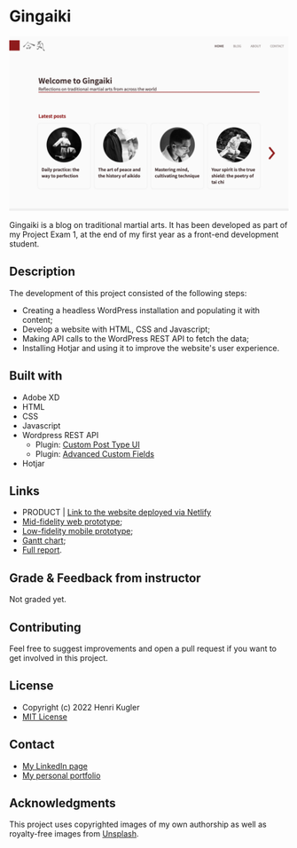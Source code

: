 # Gingaiki

![image](./assets/screenshot-gingaiki.jpg)

Gingaiki is a blog on traditional martial arts. It has been developed as part of my Project Exam 1, at the end of my first year as a front-end development student.

## Description

The development of this project consisted of the following steps:

- Creating a headless WordPress installation and populating it with content;
- Develop a website with HTML, CSS and Javascript;
- Making API calls to the WordPress REST API to fetch the data;
- Installing Hotjar and using it to improve the website's user experience.

## Built with

- Adobe XD
- HTML
- CSS
- Javascript
- Wordpress REST API
  - Plugin: [Custom Post Type UI](https://wordpress.org/plugins/custom-post-type-ui/)
  - Plugin: [Advanced Custom Fields](https://wordpress.org/plugins/advanced-custom-fields/)
- Hotjar

## Links

- PRODUCT | [Link to the website deployed via Netlify](https://heartfelt-pegasus-4adc58.netlify.app/index.html)
- [Mid-fidelity web prototype](https://xd.adobe.com/view/413fc635-2183-4391-b013-e1b83c0523cc-146c/);
- [Low-fidelity mobile prototype](https://xd.adobe.com/view/c1eaa4af-2c28-4e88-94e1-a6049ff8c5db-94b9/);
- [Gantt chart](https://app.instagantt.com/shared/629a7c45f795175173b46d27);
- [Full report](https://shared-assets.adobe.com/link/c3c0151f-9dce-4dfe-7023-d3d0f8914d1a).

## Grade & Feedback from instructor

Not graded yet.

## Contributing

Feel free to suggest improvements and open a pull request if you want to get involved in this project.

## License

- Copyright (c) 2022 Henri Kugler
- [MIT License](/LICENSE)

## Contact

- [My LinkedIn page](https://www.linkedin.com/in/henri-k-78218422b/)
- [My personal portfolio](https://nehguk.github.io)

## Acknowledgments

This project uses copyrighted images of my own authorship as well as royalty-free images from [Unsplash](https://unsplash.com).
